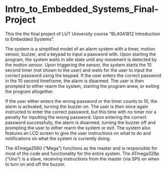 ﻿# Intro_to_Embedded_Systems_Final-Project
 
This the the final project of LUT University course “BL40A1812 Introduction to Embedded Systems”.

The system is a simplified model of an alarm system with a timer, motion sensor, buzzer, and a keypad to input a password with. Upon starting the program, the system waits in idle state until any movement is detected by the motion sensor. Upon triggering the sensor, the system starts the 10 second timer (not shown to the user) and waits for the user to input the correct password using the keypad. If the user enters the correct password in the 10 second timeframe, the alarm is disarmed. The user is then prompted to either rearm the system, starting the program anew, or exiting the program altogether. 

If the user either enters the wrong password or the timer counts to 10, the alarm is activated, turning the buzzer on. The user is then once again instructed to enter the correct password, but this time with no timer nor a penalty for inputting the wrong password. Upon entering the correct password successfully, the alarm is disarmed, turning the buzzer off and prompting the user to either rearm the system or exit.
 The system also features an LCD screen to give the user instructions on what to do and notifications on what the system is currently doing.

 The ATmega2560 (“Mega”) functions as the master and is responsible for most of the code and functionality for the entire system. The ATmega328p (“Uno”) is a slave, receiving instructions from the master (via SPI) on when to turn on and off the buzzer.
